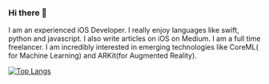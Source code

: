 ### Hi there 👋

I am an experienced iOS Developer. I really enjoy languages like swift, python and javascript. I also write articles on iOS on Medium. I am a full time freelancer. I am incredibly interested in emerging technologies like CoreML( for Machine Learning) and ARKit(for Augmented Reality).


[![Top Langs](https://github-readme-stats.vercel.app/api/top-langs/?username=AafaqAhmed6296)](https://github.com/anuraghazra/github-readme-stats)
